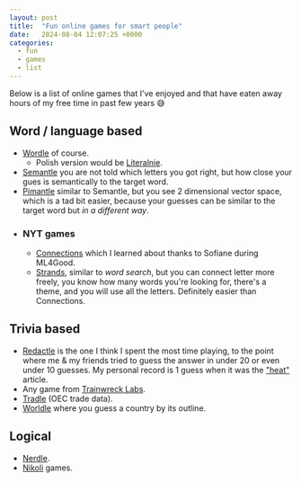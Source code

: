 ```yaml
---
layout: post
title:  "Fun online games for smart people"
date:   2024-08-04 12:07:25 +0000
categories:
  - fun
  - games
  - list
---
```

Below is a list of online games that I've enjoyed and that have eaten away hours of my free time in past few years 😅

## Word / language based
- [Wordle](https://wordlegame.org/) of course.
  - Polish version would be [Literalnie](https://literalnie.fun/).
- [Semantle](https://semantle.com/) you are not told which letters you got right, but how close your gues is semantically to the target word.
- [Pimantle](https://semantle.pimanrul.es/) similar to Semantle, but you see 2 dimensional vector space, which is a tad bit easier, because your guesses can be similar to the target word but *in a different way*.
- ### NYT games
	- [Connections](https://www.nytimes.com/games/connections) which I learned about thanks to Sofiane during ML4Good.
	- [Strands](https://www.nytimes.com/games/strands), similar to *word search*, but you can connect letter more freely, you know how many words you're looking for, there's a theme, and you will use all the letters. Definitely easier than Connections.
## Trivia based
- [Redactle](https://redactle.anybrowser.org/) is the one I think I spent the most time playing, to the point where me & my friends tried to guess the answer in under 20 or even under 10 guesses. My personal record is 1 guess when it was the ["heat"](https://en.wikipedia.org/wiki/Heat) article.
- Any game from [Trainwreck Labs](https://trainwrecklabs.com/).
- [Tradle](https://oec.world/en/games/tradle) (OEC trade data).
- [Worldle](https://worldle.teuteuf.fr/) where you guess a country by its outline.
## Logical
- [Nerdle](https://nerdlegame.com/). 
- [Nikoli](https://nikoli.co.jp) games.


